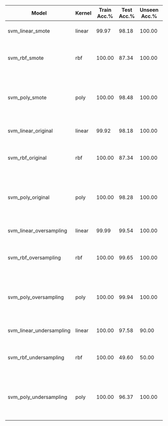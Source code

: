 | Model | Kernel | Train Acc.% | Test Acc.% | Unseen Acc.% | Parameters | Precision | F1-Score | Recall | ROC Score | Class Imbalance | SMOTE |
|-------|--------|-------------|------------|--------------|------------|-----------|----------|--------|-----------|----------------|-------|
| svm_linear_smote | linear | 99.97 | 98.18 | 100.00 | {'svm__C': 1, 'svm__kernel': 'linear'} | 0.9816 | 0.9816 | 0.9818 | 0.9519 | original | True |
| svm_rbf_smote | rbf | 100.00 | 87.34 | 100.00 | {'svm__C': 1, 'svm__gamma': 3.0, 'svm__kernel': 'rbf'} | 0.7627 | 0.8143 | 0.8734 | 0.5000 | original | True |
| svm_poly_smote| poly | 100.00 | 98.48 | 100.00 | {'svm__C': 10, 'svm__degree': 3, 'svm__gamma': 1.0, 'svm__kernel': 'poly'} | 0.9847 | 0.9846 | 0.9848 | 0.9503 | original | True |
| svm_linear_original| linear | 99.92 | 98.18 | 100.00 | {'svm__C': 1, 'svm__kernel': 'linear'} | 0.9816 | 0.9816 | 0.9818 | 0.9519 | original | False |
| svm_rbf_original | rbf | 100.00 | 87.34 | 100.00 | {'svm__C': 1, 'svm__gamma': 3.0, 'svm__kernel': 'rbf'} | 0.7627 | 0.8143 | 0.8734 | 0.5000 | original | False |
| svm_poly_original | poly | 100.00 | 98.28 | 100.00 | {'svm__C': 10, 'svm__degree': 3, 'svm__gamma': 1.0, 'svm__kernel': 'poly'} | 0.9827 | 0.9824 | 0.9828 | 0.9423 | original | False |
| svm_linear_oversampling | linear | 99.99 | 99.54 | 100.00 | {'svm__C': 1, 'svm__kernel': 'linear'} | 0.9954 | 0.9954 | 0.9954 | 0.9954 | oversampling | False |
| svm_rbf_oversampling| rbf | 100.00 | 99.65 | 100.00 | {'svm__C': 1, 'svm__gamma': 3.0, 'svm__kernel': 'rbf'} | 0.9965 | 0.9965 | 0.9965 | 0.9965 | oversampling | False |
| svm_poly_oversampling | poly | 100.00 | 99.94 | 100.00 | {'svm__C': 10, 'svm__degree': 3, 'svm__gamma': 1.0, 'svm__kernel': 'poly'} | 0.9994 | 0.9994 | 0.9994 | 0.9994 | oversampling | False |
| svm_linear_undersampling | linear | 100.00 | 97.58 | 90.00 | {'svm__C': 1, 'svm__kernel': 'linear'} | 0.9759 | 0.9758 | 0.9758 | 0.9758 | undersampling | False |
| svm_rbf_undersampling| rbf | 100.00 | 49.60 | 50.00 | {'svm__C': 1, 'svm__gamma': 3.0, 'svm__kernel': 'rbf'} | 0.2490 | 0.3315 | 0.4960 | 0.4960 | undersampling | False |
| svm_poly_undersampling | poly | 100.00 | 96.37 | 100.00 | {'svm__C': 10, 'svm__degree': 3, 'svm__gamma': 1.0, 'svm__kernel': 'poly'} | 0.9640 | 0.9637 | 0.9637 | 0.9637 | undersampling | False |
